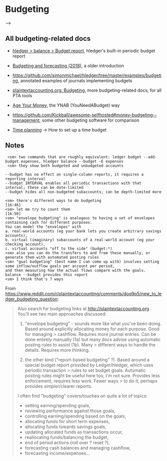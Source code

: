 # Budgeting

<!-- <div class=pagetoc>
<!-- toc -->
</div> -->

## All budgeting-related docs

- [hledger > balance > Budget report](hledger.html#budget-report), hledger's built-in periodic budget report

- [Budgeting and forecasting (2018)](budgeting-and-forecasting.html), a older introduction

- <https://github.com/simonmichael/hledger/tree/master/examples/budgeting>, annotated examples of journals implementing budgets

- [plaintextaccounting.org: Budgeting](https://plaintextaccounting.org/#budgeting), more budgeting-related docs, for all PTA tools

- [Age Your Money](https://www.youneedabudget.com/guides/age-your-money), the YNAB (YouNeedABudget) way

- <https://github.com/Kickball/awesome-selfhosted#money-budgeting--management>, some other budgeting software for comparison

- [Time planning](time-planning.html#how-to-set-up-a-time-budget) -> How to set up a time budget

## Notes

```
 <sm> two commands that are roughly equivalent: ledger budget --add-budget expenses, hledger balance --budget -E expenses
 <sm> they show both budgeted and unbudgeted accounts            
```

```
--budget has no effect on single-column reports, it requires a reporting interval
--budget INTERVAL enables all periodic transactions with that interval; these can be date-limited
--budget hides all non-budgeted subaccounts; can be depth-limited more
```

```
<sm> there's different ways to do budgeting                     [16:46]
<sm> let me try to count them                                   [16:50]
<sm> "envelope budgeting" is analogous to having a set of envelopes containing cash for different purposes. 
You can model the "envelopes" with 
a. real-world accounts (eg your bank lets you create arbitrary savings accounts), 
b. virtual (imaginary) subaccounts of a real-world account (eg your checking account), 
c. virtual accounts "off to the side" (budget:*)
<sm> also you can do the transfers to and from these manually, or generate them with automated posting rules
<sm> "goal budgeting" (best name I can come up with) involves setting some inflow/outflow goals per account per period, 
and then measuring how the actual flows compare with the goals. balance --budget provides this report
<sm> I think that's 7 ways
```

From <https://www.reddit.com/r/plaintextaccounting/comments/doq9p5/new_to_ledger_budgeting_question>:

> Also search for budgeting links at http://plaintextaccounting.org . You'll see two main approaches discussed:
> 
> 1. "envelope budgeting" - sounds more like what you've been doing. Based around explicitly allocating money for each purpose. Good for managing > cashflow. Requires more journal entries. Can be done entirely manually (1a) but many docs advise using automatic posting rules to assist (1b). Many > different ways to handle the details. Requires more thinking.
> 
> 2. the other kind ("report-based budgeting" ?). Based around a special budget report provided by Ledger/hledger, which uses periodic transaction > rules to set budget goals. Automatic posting rules might be useful here too, I'm not sure. Provides less enforcement, requires less work. Fewer ways > to do it, perhaps provides simpler/clearer reports.
> 
> I often find "budgeting" covers/touches on quite a lot of topics: 
> - setting earning/spending goals, 
> - reviewing performance against those goals, 
> - controlling earning/spending based on the goals, 
> - allocating funds for short term expenses, 
> - allocating funds towards savings goals, 
> - updating allocated funds as transactions occur, 
> - reallocating funds/balancing the budget, 
> - end of period actions (roll over ? reset ?), 
> - forecasting cash balances and managing cashflow, 
> - forecasting income/expenses... 


